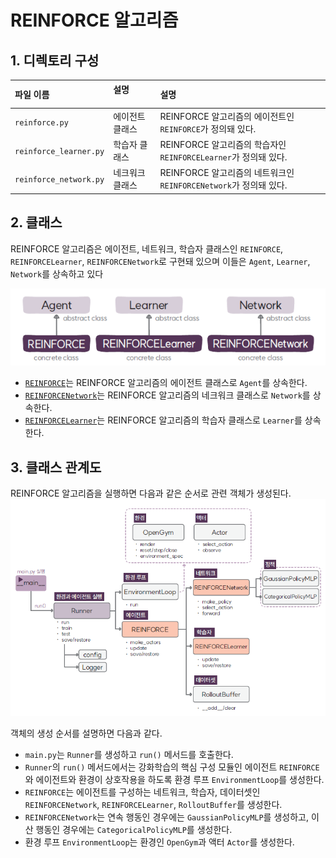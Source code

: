 # REINFORCE 알고리즘

## 1. 디렉토리 구성
| 파일 이름                  |설명                        | 설명                        |
|:-----------------------|:--                          |:--                          |
| `reinforce.py`	          | 에이전트 클래스 | REINFORCE 알고리즘의 에이전트인 `REINFORCE`가 정의돼 있다.  | 
| `reinforce_learner.py`  | 학습자 클래스 | REINFORCE 알고리즘의 학습자인 `REINFORCELearner`가 정의돼 있다.  | 
| `reinforce_network.py`  | 네크워크 클래스 | REINFORCE 알고리즘의 네트워크인 `REINFORCENetwork`가 정의돼 있다.  | 

##  2. 클래스
REINFORCE 알고리즘은 에이전트, 네트워크, 학습자 클래스인 `REINFORCE`, `REINFORCELearner`, `REINFORCENetwork`로 구현돼 있으며 
이들은 `Agent`, `Learner`, `Network`를 상속하고 있다

![REINFORCE 알고리즘의 에이전트, 학습자, 네트워크 클래스](img/class_diagram.png)

* [`REINFORCE`](REINFORCE.md)는 REINFORCE 알고리즘의 에이전트 클래스로 `Agent`를 상속한다.
* [`REINFORCENetwork`](REINFORCENetwork.md)는 REINFORCE 알고리즘의 네크워크 클래스로 `Network`를 상속한다.
* [`REINFORCELearner`](REINFORCELearner.md)는 REINFORCE 알고리즘의 학습자 클래스로 `Learner`를 상속한다.

##  3. 클래스 관계도
REINFORCE 알고리즘을 실행하면 다음과 같은 순서로 관련 객체가 생성된다.
![클래스 관계도](img/class_tree.png)

객체의 생성 순서를 설명하면 다음과 같다.
* `main.py`는 `Runner`를 생성하고 `run()` 메서드를 호출한다.
* `Runner`의 `run()` 메서드에서는 강화학습의 핵심 구성 모듈인 에이전트 `REINFORCE`와 에이전트와 환경이 상호작용을 하도록 환경 루프 `EnvironmentLoop`를 생성한다.
* `REINFORCE`는 에이전트를 구성하는 네트워크, 학습자, 데이터셋인 `REINFORCENetwork`, `REINFORCELearner`, `RolloutBuffer`를 생성한다.
* `REINFORCENetwork`는 연속 행동인 경우에는 `GaussianPolicyMLP`를 생성하고, 이산 행동인 경우에는 `CategoricalPolicyMLP`를 생성한다.
* 환경 루프 `EnvironmentLoop`는 환경인 `OpenGym`과 액터 `Actor`를 생성한다.